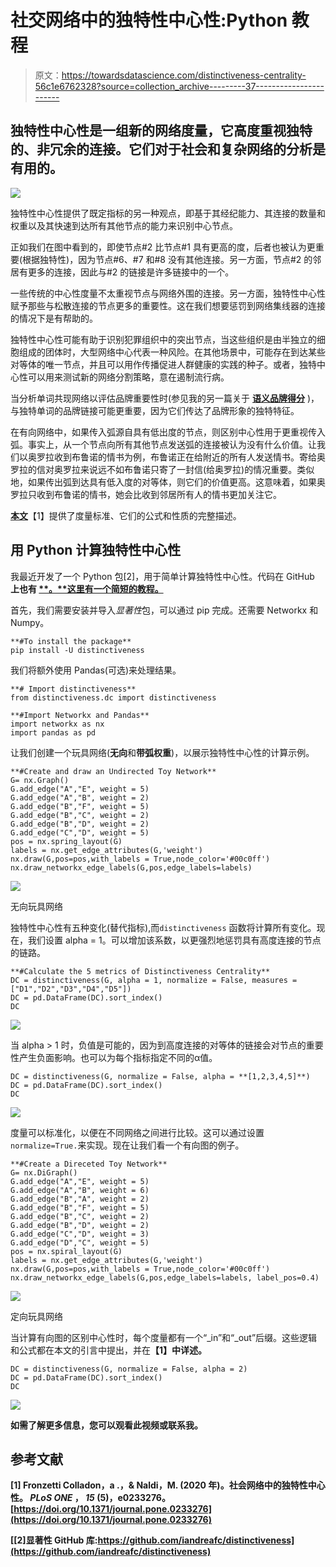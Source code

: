 # 社交网络中的独特性中心性:Python 教程

> 原文：<https://towardsdatascience.com/distinctiveness-centrality-56c1e6762328?source=collection_archive---------37----------------------->

## 独特性中心性是一组新的网络度量，它高度重视独特的、非冗余的连接。它们对于社会和复杂网络的分析是有用的。

![](img/ce4eff11121208717c3983b4e15bb6ea.png)

独特性中心性提供了既定指标的另一种观点，即基于其经纪能力、其连接的数量和权重以及其快速到达所有其他节点的能力来识别中心节点。

正如我们在图中看到的，即使节点#2 比节点#1 具有更高的度，后者也被认为更重要(根据独特性)，因为节点#6、#7 和#8 没有其他连接。另一方面，节点#2 的邻居有更多的连接，因此与#2 的链接是许多链接中的一个。

一些传统的中心性度量不太重视节点与网络外围的连接。另一方面，独特性中心性赋予那些与松散连接的节点更多的重要性。这在我们想要惩罚到网络集线器的连接的情况下是有帮助的。

独特性中心性可能有助于识别犯罪组织中的突出节点，当这些组织是由半独立的细胞组成的团体时，大型网络中心代表一种风险。在其他场景中，可能存在到达某些对等体的唯一节点，并且可以用作传播促进人群健康的实践的种子。或者，独特中心性可以用来测试新的网络分割策略，意在遏制流行病。

当分析单词共现网络以评估品牌重要性时(参见我的另一篇关于 [**语义品牌得分**](/calculating-the-semantic-brand-score-with-python-3f94fb8372a6) )，与独特单词的品牌链接可能更重要，因为它们传达了品牌形象的独特特征。

在有向网络中，如果传入弧源自具有低出度的节点，则区别中心性用于更重视传入弧。事实上，从一个节点向所有其他节点发送弧的连接被认为没有什么价值。让我们以奥罗拉收到布鲁诺的情书为例，布鲁诺正在给附近的所有人发送情书。寄给奥罗拉的信对奥罗拉来说远不如布鲁诺只寄了一封信(给奥罗拉)的情况重要。类似地，如果传出弧到达具有低入度的对等体，则它们的价值更高。这意味着，如果奥罗拉只收到布鲁诺的情书，她会比收到邻居所有人的情书更加关注它。

[**本文**](https://arxiv.org/abs/1912.03391)【1】提供了度量标准、它们的公式和性质的完整描述。

## 用 Python 计算独特性中心性

我最近开发了一个 Python 包[2]，用于简单计算独特性中心性。代码在 GitHub **上也有 [**。**这里有一个简短的教程。](https://github.com/iandreafc/distinctiveness)**

首先，我们需要安装并导入*显著性*包，可以通过 pip 完成。还需要 Networkx 和 Numpy。

```
**#To install the package**
pip install -U distinctiveness
```

我们将额外使用 Pandas(可选)来处理结果。

```
**# Import distinctiveness**
from distinctiveness.dc import distinctiveness

**#Import Networkx and Pandas**
import networkx as nx
import pandas as pd
```

让我们创建一个玩具网络(**无向**和**带弧权重**)，以展示独特性中心性的计算示例。

```
**#Create and draw an Undirected Toy Network**
G= nx.Graph()
G.add_edge("A","E", weight = 5)
G.add_edge("A","B", weight = 2)
G.add_edge("B","F", weight = 5)
G.add_edge("B","C", weight = 2)
G.add_edge("B","D", weight = 2)
G.add_edge("C","D", weight = 5)
pos = nx.spring_layout(G)
labels = nx.get_edge_attributes(G,'weight')
nx.draw(G,pos=pos,with_labels = True,node_color='#00c0ff')
nx.draw_networkx_edge_labels(G,pos,edge_labels=labels)
```

![](img/3738c46dd6b9f5c86f0f644e85f79945.png)

无向玩具网络

独特性中心性有五种变化(替代指标),而`distinctiveness` 函数将计算所有变化。现在，我们设置 alpha = 1。可以增加该系数，以更强烈地惩罚具有高度连接的节点的链路。

```
**#Calculate the 5 metrics of Distinctiveness Centrality**
DC = distinctiveness(G, alpha = 1, normalize = False, measures = ["D1","D2","D3","D4","D5"])
DC = pd.DataFrame(DC).sort_index()
DC
```

![](img/367592e028fa654ac5aec2fe01086f8f.png)

当 alpha > 1 时，负值是可能的，因为到高度连接的对等体的链接会对节点的重要性产生负面影响。也可以为每个指标指定不同的α值。

```
DC = distinctiveness(G, normalize = False, alpha = **[1,2,3,4,5]**)
DC = pd.DataFrame(DC).sort_index()
DC
```

![](img/7723e4f3d3b22ebdc3abfc64ba010fa1.png)

度量可以标准化，以便在不同网络之间进行比较。这可以通过设置`normalize=True.`来实现。现在让我们看一个有向图的例子。

```
**#Create a Direceted Toy Network**
G= nx.DiGraph()
G.add_edge("A","E", weight = 5)
G.add_edge("A","B", weight = 6)
G.add_edge("B","A", weight = 2)
G.add_edge("B","F", weight = 5)
G.add_edge("B","C", weight = 2)
G.add_edge("B","D", weight = 2)
G.add_edge("C","D", weight = 3)
G.add_edge("D","C", weight = 5)
pos = nx.spiral_layout(G)
labels = nx.get_edge_attributes(G,'weight')
nx.draw(G,pos=pos,with_labels = True,node_color='#00c0ff')
nx.draw_networkx_edge_labels(G,pos,edge_labels=labels, label_pos=0.4)
```

![](img/7c13176a68072fc69f2d8f5c5e4938da.png)

定向玩具网络

当计算有向图的区别中心性时，每个度量都有一个“_in”和“_out”后缀。这些逻辑和公式都在本文的引言中提出，并在[](https://arxiv.org/abs/1912.03391)**【1】中详述。**

```
DC = distinctiveness(G, normalize = False, alpha = 2)
DC = pd.DataFrame(DC).sort_index()
DC
```

**![](img/4687432ac373d6dd96f48200abec187d.png)**

**如需了解更多信息，您可以观看此视频或联系我[](https://andreafc.com)****。******

## ********参考文献********

******[1] Fronzetti Colladon，a .，& Naldi，M. (2020 年)。社会网络中的独特性中心性。 *PLoS ONE* ， *15* (5)，e0233276。[https://doi.org/10.1371/journal.pone.0233276](https://doi.org/10.1371/journal.pone.0233276)******

******[[2]显著性 GitHub 库:https://github.com/iandreafc/distinctiveness](https://github.com/iandreafc/distinctiveness)******